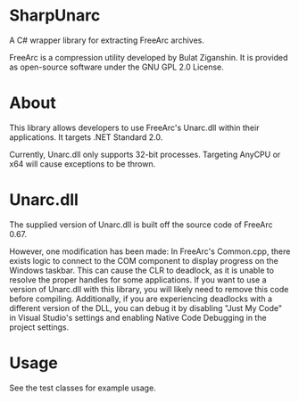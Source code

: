 # SharpUnarc
A C# wrapper library for extracting FreeArc archives.

FreeArc is a compression utility developed by Bulat Ziganshin.
It is provided as open-source software under the GNU GPL 2.0 License.

# About
This library allows developers to use FreeArc's Unarc.dll within their applications. It targets .NET Standard 2.0.

Currently, Unarc.dll only supports 32-bit processes. Targeting AnyCPU or x64 will cause exceptions to be thrown.

# Unarc.dll
The supplied version of Unarc.dll is built off the source code of FreeArc 0.67. 

However, one modification has been made:
In FreeArc's Common.cpp, there exists logic to connect to the COM component to display progress on the Windows taskbar. 
This can cause the CLR to deadlock, as it is unable to resolve the proper handles for some applications. 
If you want to use a version of Unarc.dll with this library, you will likely need to remove this code before compiling.
Additionally, if you are experiencing deadlocks with a different version of the DLL, you can debug it by disabling "Just My Code"
in Visual Studio's settings and enabling Native Code Debugging in the project settings.

# Usage
See the test classes for example usage.
